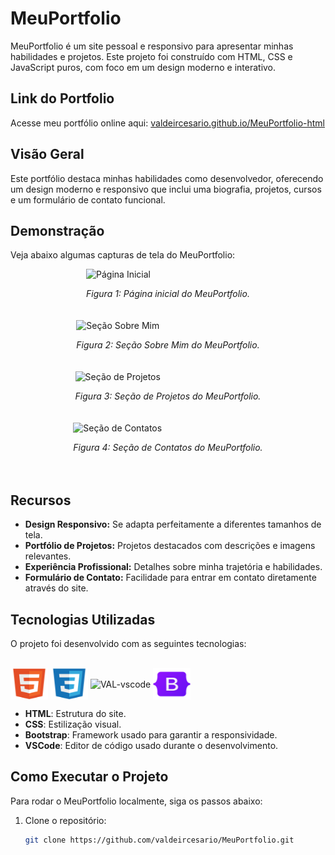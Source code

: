 # MeuPortfolio

MeuPortfolio é um site pessoal e responsivo para apresentar minhas habilidades e projetos. Este projeto foi construído com HTML, CSS e JavaScript puros, com foco em um design moderno e interativo.

## Link do Portfolio

Acesse meu portfólio online aqui: [valdeircesario.github.io/MeuPortfolio-html](https://valdeircesario.github.io/MeuPortfolio-html/)

## Visão Geral

Este portfólio destaca minhas habilidades como desenvolvedor, oferecendo um design moderno e responsivo que inclui uma biografia, projetos, cursos e um formulário de contato funcional.

## Demonstração

Veja abaixo algumas capturas de tela do MeuPortfolio:

<div style="display: flex; flex-direction: column; align-items: center; justify-content: center;">
    <div style="margin-bottom: 20px;">
        <img src="https://github.com/valdeircesario/MeuPortfolio-html/assets/135670289/065e30b6-22c3-462d-8497-e8c6b4e82ea9" alt="Página Inicial" width="400">
        <p><em>Figura 1: Página inicial do MeuPortfolio.</em></p>
    </div>
    <div style="margin-bottom: 20px;">
        <img src="https://github.com/valdeircesario/MeuPortfolio-html/assets/135670289/73f85670-c7ef-42c6-b4ec-59e7f6ae654d" alt="Seção Sobre Mim" width="400">
        <p><em>Figura 2: Seção Sobre Mim do MeuPortfolio.</em></p>
    </div>
    <div style="margin-bottom: 20px;">
        <img src="https://github.com/valdeircesario/MeuPortfolio-html/assets/135670289/6763df0d-4bc5-4c1d-8585-b16869ad9f7e" alt="Seção de Projetos" width="400">
        <p><em>Figura 3: Seção de Projetos do MeuPortfolio.</em></p>
    </div>
    <div style="margin-bottom: 20px;">
        <img src="https://github.com/valdeircesario/MeuPortfolio-html/assets/135670289/bc1a566f-1966-4e68-af84-9a9d0fc95a07" alt="Seção de Contatos" width="400">
        <p><em>Figura 4: Seção de Contatos do MeuPortfolio.</em></p>
    </div>
</div>



## Recursos

- **Design Responsivo:** Se adapta perfeitamente a diferentes tamanhos de tela.
- **Portfólio de Projetos:** Projetos destacados com descrições e imagens relevantes.
- **Experiência Profissional:** Detalhes sobre minha trajetória e habilidades.
- **Formulário de Contato:** Facilidade para entrar em contato diretamente através do site.

## Tecnologias Utilizadas

O projeto foi desenvolvido com as seguintes tecnologias:
<div style="display: inline_block"><br>
        
  <img align="center" alt="VAL-HTML" height="50" width="60" src="https://raw.githubusercontent.com/devicons/devicon/master/icons/html5/html5-original.svg">
  <img align="center" alt="VAL-CSS" height="50" width="60" src="https://raw.githubusercontent.com/devicons/devicon/master/icons/css3/css3-original.svg">
  <img align="center" alt="VAL-vscode" height="50" width="60" src="https://cdn.jsdelivr.net/gh/devicons/devicon@latest/icons/vscode/vscode-original.svg" >
  <img align="center" alt="VAL-Bootstrap" height="50" width="60" src="https://raw.githubusercontent.com/devicons/devicon/master/icons/bootstrap/bootstrap-original.svg">

  
</div>
<P></P>

- **HTML**: Estrutura do site.
- **CSS**: Estilização visual.
- **Bootstrap**: Framework usado para garantir a responsividade.
- **VSCode**: Editor de código usado durante o desenvolvimento.

## Como Executar o Projeto

Para rodar o MeuPortfolio localmente, siga os passos abaixo:

1. Clone o repositório:
   ```bash
   git clone https://github.com/valdeircesario/MeuPortfolio.git
